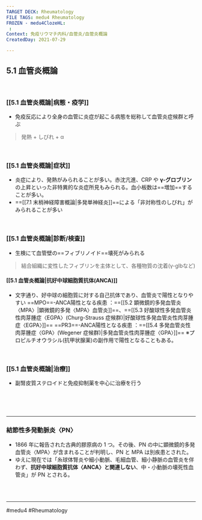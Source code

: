 ```yaml
---
TARGET DECK: Rheumatology
FILE TAGS: medu4 Rheumatology
FROZEN - medu4ClozeHL:
 : 
Context: 免疫リウマチ内科/血管炎/血管炎概論
CreatedDay: 2021-07-29

---
```


## 5.1 血管炎概論

<br>

### [[5.1 血管炎概論|病態・疫学]]
 * 免疫反応により全身の血管に炎症が起こる病態を総称して血管炎症候群と呼ぶ
> 発熱 + しびれ + α


<br>

### [[5.1 血管炎概論|症状]]
* 炎症により、発熱がみられることが多い。赤沈亢進、CRP や **γ-グロブリン**の上昇といった非特異的な炎症所見もみられる。血小板数は==増加==することが多い。
* ==[[7.1 末梢神経障害概論|多発単神経炎]]==による「非対称性のしびれ」がみられることが多い
<!--ID: 1627801028106-->


<br>

### [[5.1 血管炎概論|診断/検査]]
* 生検にて血管壁の==フィブリノイド==壊死がみられる
>結合組織に変性したフィブリンを主体として、各種物質の沈着(γ-glbなど)
<!--ID: 1627801028112-->


#### [[5.1 血管炎概論|抗好中球細胞質抗体(ANCA)]]
* 文字通り、好中球の細胞質に対する自己抗体であり、血管炎で陽性となりやすい
==MPO==-ANCA陽性となる疾患
：==[[5.2 顕微鏡的多発血管炎〈MPA〉|顕微鏡的多発〈MPA〉血管炎]]==、==[[5.3 好酸球性多発血管炎性肉芽腫症〈EGPA〉(Churg-Strauss 症候群)|好酸球性多発血管炎性肉芽腫症〈EGPA〉]]==
==PR3==-ANCA陽性となる疾患
：==[[5.4 多発血管炎性肉芽腫症〈GPA〉(Wegener 症候群)|多発血管炎性肉芽腫症〈GPA〉]]==
※プロピルチオウラシル(抗甲状腺薬)の副作用で陽性となることもある。
<!--ID: 1627801028119-->



<br>

### [[5.1 血管炎概論|治療]]
* 副腎皮質ステロイドと免疫抑制薬を中心に治療を行う

<br><br><br>

---

### 結節性多発動脈炎〈PN〉
* 1866 年に報告された古典的膠原病の 1 つ。その後、PN の中に顕微鏡的多発血管炎〈MPA〉が含まれることが判明し、PN と MPA は別疾患とされた。 
* ゆえに現在では「糸球体腎炎や細小動脈、毛細血管、細小静脈の血管炎を伴わず、**抗好中球細胞質抗体〈ANCA〉と関連しない**、中・小動脈の壊死性血管炎」が PN とされる。

<br><br>

---
#medu4 #Rheumatology 
